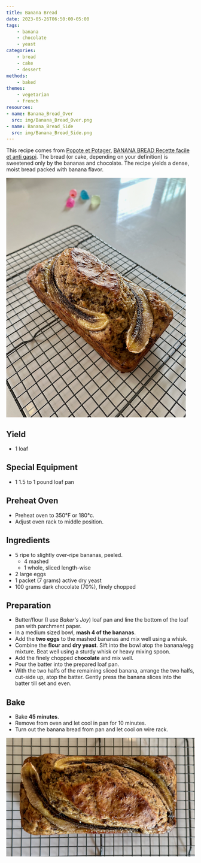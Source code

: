 ```yaml
---
title: Banana Bread
date: 2023-05-26T06:50:00-05:00
tags:
    - banana
    - chocolate
    - yeast
categories: 
    - bread
    - cake
    - dessert
methods:
    - baked
themes:
    - vegetarian
    - french
resources:
- name: Banana_Bread_Over
  src: img/Banana_Bread_Over.png
- name: Banana_Bread_Side
  src: img/Banana_Bread_Side.png
---
```


This recipe comes from [Popote et Potager](https://www.youtube.com/@popoteetpotager), [BANANA BREAD Recette facile et anti gaspi](https://youtu.be/CCDTuorw1ro). The bread (or cake, depending on your definition) is sweetened only by the bananas and chocolate. The recipe yields a dense, moist bread packed with banana flavor.

![Bread](img/Banana_Bread_Side.png "Side view of bread")

## Yield
- 1 loaf

## Special Equipment
- 1 1.5 to 1 pound loaf pan

## Preheat Oven
- Preheat oven to 350°F or 180°c.
- Adjust oven rack to middle position.

## Ingredients
- 5 ripe to slightly over-ripe bananas, peeled.
  - 4 mashed
  - 1 whole, sliced length-wise
- 2 large eggs
- 1 packet (7 grams) active dry yeast
- 100 grams dark chocolate (70%), finely chopped

## Preparation
- Butter/flour (I use *Baker's Joy*) loaf pan and line the bottom of the loaf pan with parchment paper.
- In a medium sized bowl, **mash 4 of the bananas**.
- Add the **two eggs** to the mashed bananas and mix well using a whisk. 
- Combine the **flour** and **dry yeast**. Sift into the bowl atop the banana/egg mixture. Beat well using a sturdy whisk or heavy mixing spoon.
- Add the finely chopped **chocolate** and mix well.
- Pour the batter into the prepared loaf pan.
- With the two halfs of the remaining sliced banana, arrange the two halfs, cut-side up, atop the batter. Gently press the banana slices into the batter till set and even.

## Bake
- Bake **45 minutes**.
- Remove from oven and let cool in pan for 10 minutes.
- Turn out the banana bread from pan and let cool on wire rack.

![Bread](img/Banana_Bread_Over.png "Over view of bread")